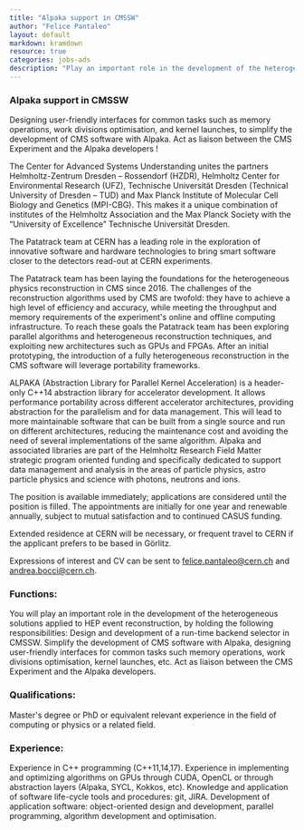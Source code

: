 ```yaml
---
title: "Alpaka support in CMSSW"
author: "Felice Pantaleo"
layout: default
markdown: kramdown
resource: true
categories: jobs-ads
description: "Play an important role in the development of the heterogeneous algorithms applied to HEP event reconstruction, by designing and developing innovative, fast and portable algorithms for data processing !"
---
```

### Alpaka support in CMSSW
Designing user-friendly interfaces for common tasks such as memory operations, work divisions optimisation, and kernel launches, to simplify the development of CMS software with Alpaka.
Act as liaison between the CMS Experiment and the Alpaka developers !

The Center for Advanced Systems Understanding unites the partners Helmholtz-Zentrum Dresden – Rossendorf (HZDR), Helmholtz Center for Environmental Research (UFZ), Technische Universität Dresden (Technical University of Dresden – TUD) and Max Planck Institute of Molecular Cell Biology and Genetics (MPI-CBG). This makes it a unique combination of institutes of the Helmholtz Association and the Max Planck Society with the “University of Excellence” Technische Universität Dresden.

The Patatrack team at CERN has a leading role in the exploration of innovative software and hardware technologies to bring smart software closer to the detectors read-out at CERN experiments. 

The Patatrack team has been laying the foundations for the heterogeneous physics reconstruction in CMS since 2016. The challenges of the reconstruction algorithms used by CMS are twofold: they have to achieve a high level of efficiency and accuracy, while meeting the throughput and memory requirements of the experiment's online and offline computing infrastructure. To reach these goals the Patatrack team has been exploring parallel algorithms and heterogeneous reconstruction techniques, and exploiting new architectures such as GPUs and FPGAs. After an initial prototyping, the introduction of a fully heterogeneous reconstruction in the CMS software will leverage portability frameworks.

ALPAKA (Abstraction Library for Parallel Kernel Acceleration) is a header-only C++14 abstraction library for accelerator development. It allows performance portability across different accelerator architectures, providing abstraction for the parallelism and for data management. This will lead to more maintainable software that can be built from a single source and run on different architectures, reducing the maintenance cost and avoiding the need of several implementations of the same algorithm. 
Alpaka and associated libraries are part of the Helmholtz Research Field Matter strategic program oriented funding and specifically dedicated to support data management and analysis in the areas of particle physics, astro particle physics and science with photons, neutrons and ions.

The position is available immediately; applications are considered until the position is filled.
The appointments are initially for one year and renewable annually, subject to mutual satisfaction and to continued CASUS funding.

Extended residence at CERN will be necessary, or frequent travel to CERN if the applicant prefers to be based in Görlitz.

Expressions of interest and CV can be sent to <felice.pantaleo@cern.ch> and <andrea.bocci@cern.ch>.

### Functions:
You will play an important role in the development of the heterogeneous solutions applied to HEP event reconstruction, by holding the following responsibilities:
Design and development of a run-time backend selector in CMSSW.
Simplify the development of CMS software with Alpaka, designing user-friendly interfaces for common tasks such memory operations, work divisions optimisation, kernel launches, etc.
Act as liaison between the CMS Experiment and the Alpaka developers.

### Qualifications: 
Master's degree or PhD or equivalent relevant experience in the field of computing or physics or a related field.

### Experience:
Experience in C++ programming (C++11,14,17).
Experience in implementing and optimizing algorithms on GPUs through CUDA, OpenCL or through abstraction layers (Alpaka, SYCL, Kokkos, etc).
Knowledge and application of software life-cycle tools and procedures: git, JIRA.
Development of application software: object-oriented design and development, parallel programming, algorithm development and optimisation.
